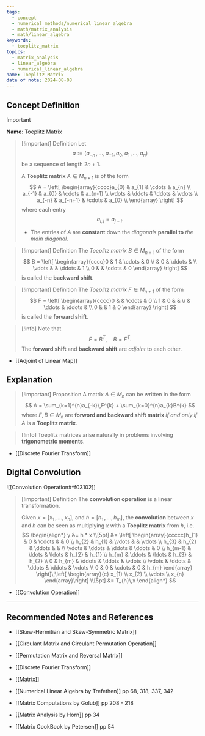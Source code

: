 ```yaml
---
tags:
  - concept
  - numerical_methods/numerical_linear_algebra
  - math/matrix_analysis
  - math/linear_algebra
keywords:
  - toeplitz_matrix
topics:
  - matrix_analysis
  - linear_algebra
  - numerical_linear_algebra
name: Toeplitz Matrix
date of note: 2024-08-08
---
```


## Concept Definition

>[!important]
>**Name**: Toeplitz Matrix

>[!important] Definition
>Let $$a := (a_{-n} \,{,}\ldots{,}\,a_{-1},\, a_{0},\,a_{1} \,{,}\ldots{,}\,a_{n})$$ be a sequence of length $2n+1$. 
>
>A **Toeplitz matrix** $A\in M_{n+1}$ is of the form
>$$
>A = \left[ \begin{array}{cccc}a_{0} & a_{1} & \cdots & a_{n} \\ a_{-1} & a_{0} & \cdots & a_{n-1} \\ \vdots & \ddots & \ddots & \vdots \\ a_{-n} & a_{-n+1} & \cdots & a_{0} \\ \end{array} \right] 
>$$
>where each entry $$a_{i,j} = a_{j-i}.$$
>- The entries of $A$ are **constant** down the *diagonals* **parallel to** *the main diagonal*.

>[!important] Definition
>The *Toeplitz matrix* $B\in M_{n+1}$ of the form
>$$
>B = \left[ \begin{array}{cccc}0 & 1 & \cdots & 0 \\  & 0 & \ddots &  \\ \vdots &  & \ddots & 1 \\ 0 &  & \cdots & 0 \end{array} \right] 
>$$
>is called the **backward shift**.

>[!important] Definition
>The *Toeplitz matrix* $F\in M_{n+1}$ of the form
>$$
>F = \left[ \begin{array}{cccc}0 &  & \cdots & 0 \\ 1 & 0 &  &  \\  &  \ddots & \ddots &  \\ 0 &  & 1  & 0 \end{array} \right] 
>$$
>is called the **forward shift**.

>[!info]
>Note that $$F = B^{T}, \quad B = F^{T}.$$ The **forward shift** and **backward shift** are *adjoint* to each other.

- [[Adjoint of Linear Map]]

## Explanation

>[!important] Proposition
>A matrix $A\in M_{n}$ can be written in the form
>$$
>A = \sum_{k=1}^{n}a_{-k}\,F^{k} + \sum_{k=0}^{n}a_{k}B^{k}
>$$
>where  $F, B\in M_{n}$ are **forword and backward shift matrix** *if and only if* $A$ is a **Toeplitz matrix**.


>[!info]
>Toeplitz matrices arise naturally in problems involving **trigonometric moments**.

- [[Discrete Fourier Transform]]



## Digital Convolution

![[Convolution Operation#^f03102]]

>[!important] Definition
>The **convolution operation** is a linear transformation. 
>
>Given $x = [x_{1}\,{,}\ldots{,}\,x_{n}]$, and $h = [h_{1}\,{,}\ldots{,}\,h_{m}]$, the **convolution** between $x$ and $h$ can be seen as multiplying $x$ with a **Toeplitz matrix** from $h$, i.e.
>$$
>\begin{align*}
> y &= h * x \\[5pt]
> &= \left[ \begin{array}{ccccc}h_{1} & 0 & \cdots & & 0 \\ h_{2} & h_{1} & \vdots & & \vdots \\ h_{3} & h_{2} & \ddots & &  \\ \vdots &  \ddots & \ddots & \ddots & 0 \\ h_{m-1} &  \ldots & \ldots & h_{2} & h_{1} \\ h_{m} &  \ddots & \ldots & h_{3} & h_{2} \\ 0 &  h_{m} & \ddots & \ddots & \vdots  \\   \vdots & \ddots & \ddots & \ddots & \vdots  \\ 0 & 0 & \cdots & 0 & h_{m} \end{array} \right]\;\left[ \begin{array}{c} x_{1} \\ x_{2} \\ \vdots \\ x_{n} \end{array}\right]  \\[5pt]
> &= T_{h}\,x
>\end{align*}
>$$


- [[Convolution Operation]]



-----------
##  Recommended Notes and References


- [[Skew-Hermitian and Skew-Symmetric Matrix]]
- [[Circulant Matrix and Circulant Permutation Operation]]
- [[Permutation Matrix and Reversal Matrix]]
- [[Discrete Fourier Transform]]
- [[Matrix]]



- [[Numerical Linear Algebra by Trefethen]] pp 68, 318, 337, 342
- [[Matrix Computations by Golub]] pp 208 - 218
- [[Matrix Analysis by Horn]] pp 34
- [[Matrix CookBook by Petersen]] pp 54